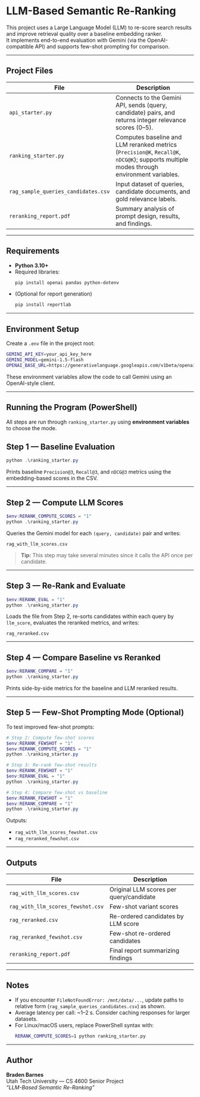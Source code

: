 #  LLM-Based Semantic Re-Ranking

This project uses a Large Language Model (LLM) to re-score search results and improve retrieval quality over a baseline embedding ranker.  
It implements end-to-end evaluation with Gemini (via the OpenAI-compatible API) and supports few-shot prompting for comparison.

---

## Project Files
| File | Description |
|------|--------------|
| `api_starter.py` | Connects to the Gemini API, sends (query, candidate) pairs, and returns integer relevance scores (0–5). |
| `ranking_starter.py` | Computes baseline and LLM reranked metrics (`Precision@K`, `Recall@K`, `nDCG@K`); supports multiple modes through environment variables. |
| `rag_sample_queries_candidates.csv` | Input dataset of queries, candidate documents, and gold relevance labels. |
| `reranking_report.pdf` | Summary analysis of prompt design, results, and findings. |

---

## Requirements
- **Python 3.10+**
- Required libraries:
  ```bash
  pip install openai pandas python-dotenv
  ```
- (Optional for report generation)  
  ```bash
  pip install reportlab
  ```

---

## Environment Setup
Create a `.env` file in the project root:

```bash
GEMINI_API_KEY=your_api_key_here
GEMINI_MODEL=gemini-1.5-flash
OPENAI_BASE_URL=https://generativelanguage.googleapis.com/v1beta/openai/
```

These environment variables allow the code to call Gemini using an OpenAI-style client.

---

## Running the Program (PowerShell)

All steps are run through `ranking_starter.py` using **environment variables** to choose the mode.

## Step 1 — Baseline Evaluation
```powershell
python .\ranking_starter.py
```
Prints baseline `Precision@3`, `Recall@3`, and `nDCG@3` metrics using the embedding-based scores in the CSV.

---

## Step 2 — Compute LLM Scores
```powershell
$env:RERANK_COMPUTE_SCORES = "1"
python .\ranking_starter.py
```
Queries the Gemini model for each `(query, candidate)` pair and writes:
```
rag_with_llm_scores.csv
```

> **Tip:** This step may take several minutes since it calls the API once per candidate.

---

## Step 3 — Re-Rank and Evaluate
```powershell
$env:RERANK_EVAL = "1"
python .\ranking_starter.py
```
Loads the file from Step 2, re-sorts candidates within each query by `llm_score`, evaluates the reranked metrics, and writes:
```
rag_reranked.csv
```

---

## Step 4 — Compare Baseline vs Reranked
```powershell
$env:RERANK_COMPARE = "1"
python .\ranking_starter.py
```
Prints side-by-side metrics for the baseline and LLM reranked results.

---

## Step 5 — Few-Shot Prompting Mode (Optional)
To test improved few-shot prompts:

```powershell
# Step 2: Compute few-shot scores
$env:RERANK_FEWSHOT = "1"
$env:RERANK_COMPUTE_SCORES = "1"
python .\ranking_starter.py

# Step 3: Re-rank few-shot results
$env:RERANK_FEWSHOT = "1"
$env:RERANK_EVAL = "1"
python .\ranking_starter.py

# Step 4: Compare few-shot vs baseline
$env:RERANK_FEWSHOT = "1"
$env:RERANK_COMPARE = "1"
python .\ranking_starter.py
```

Outputs:
- `rag_with_llm_scores_fewshot.csv`
- `rag_reranked_fewshot.csv`

---

## Outputs
| File | Description |
|------|--------------|
| `rag_with_llm_scores.csv` | Original LLM scores per query/candidate |
| `rag_with_llm_scores_fewshot.csv` | Few-shot variant scores |
| `rag_reranked.csv` | Re-ordered candidates by LLM score |
| `rag_reranked_fewshot.csv` | Few-shot re-ordered candidates |
| `reranking_report.pdf` | Final report summarizing findings |

---

## Notes
- If you encounter `FileNotFoundError: /mnt/data/...`, update paths to relative form (`rag_sample_queries_candidates.csv`) as shown.  
- Average latency per call: ~1–2 s. Consider caching responses for larger datasets.
- For Linux/macOS users, replace PowerShell syntax with:
  ```bash
  RERANK_COMPUTE_SCORES=1 python ranking_starter.py
  ```

---

## Author
**Braden Barnes**  
Utah Tech University — CS 4600 Senior Project  
*“LLM-Based Semantic Re-Ranking”*
